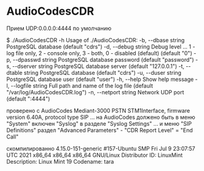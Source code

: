# AudioCodesCDR

Прием UDP:0.0.0.0:4444 по умолчанию

\$ ./AudioCodesCDR -h 
Usage of ./AudioCodesCDR: 
-b, --dbase string PostgreSQL database (default "cdrs") 
-d, --debug string Debug level ... 1 - log file only, 2 - console only, 3 - both, 0 - disabled (default) (default "0") 
-p, --dpasswd string PostgreSQL database password (default "password") 
-s, --dserver string PostgreSQL database server (default "127.0.0.1") 
-t, --dtable string PostgreSQL database (default "cdrs") 
-u, --duser string PostgreSQL database user (default "user") 
-h, --help Show help message 
-l, --logfile string Full path and name of the log file (default "/var/log/AudioCodesCDR.log") 
-n, --netport string Network UDP port (default ":4444")

проверено с AudioCodes Mediant-3000 PSTN STM1Interface, firmware version 6.40A, protocol type SIP 
... на AudioCodes должено быть в меню "System" включен "Syslog" в разделе "Syslog Settings" 
... и меню "SIP Definitions" раздел "Advanced Parameters" - "CDR Report Level" = "End Call"

скомпилированно 4.15.0-151-generic \#157-Ubuntu SMP Fri Jul 9 23:07:57 UTC 2021 x86\_64 x86\_64 x86\_64 GNU/Linux 
Distributor ID: LinuxMint 
Description: Linux Mint 19 
Codename: tara
